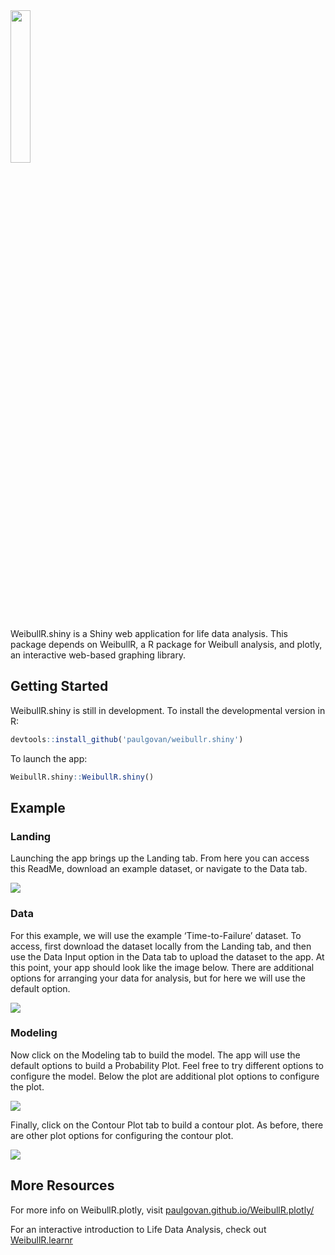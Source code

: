 
<img src="https://github.com/paulgovan/WeibullR.shiny/blob/master/inst/app/www/WeibullR.png?raw=true" style="width:25.0%" />

WeibullR.shiny is a Shiny web application for life data analysis. This
package depends on WeibullR, a R package for Weibull analysis, and
plotly, an interactive web-based graphing library.

## Getting Started

WeibullR.shiny is still in development. To install the developmental
version in R:

``` r
devtools::install_github('paulgovan/weibullr.shiny')
```

To launch the app:

``` r
WeibullR.shiny::WeibullR.shiny()
```

## Example

### Landing

Launching the app brings up the Landing tab. From here you can access
this ReadMe, download an example dataset, or navigate to the Data tab.

![](https://github.com/paulgovan/WeibullR.shiny/blob/master/inst/images/Landing.png?raw=true)

### Data

For this example, we will use the example ‘Time-to-Failure’ dataset. To
access, first download the dataset locally from the Landing tab, and
then use the Data Input option in the Data tab to upload the dataset to
the app. At this point, your app should look like the image below. There
are additional options for arranging your data for analysis, but for
here we will use the default option.

![](https://github.com/paulgovan/WeibullR.shiny/blob/master/inst/images/Data.png?raw=true)

### Modeling

Now click on the Modeling tab to build the model. The app will use the
default options to build a Probability Plot. Feel free to try different
options to configure the model. Below the plot are additional plot
options to configure the plot.

![](https://github.com/paulgovan/WeibullR.shiny/blob/master/inst/images/ProbPlot.png?raw=true)

Finally, click on the Contour Plot tab to build a contour plot. As
before, there are other plot options for configuring the contour plot.

![](https://github.com/paulgovan/WeibullR.shiny/blob/master/inst/images/ContPlot.png?raw=true)

## More Resources

For more info on WeibullR.plotly, visit
[paulgovan.github.io/WeibullR.plotly/](paulgovan.github.io/WeibullR.plotly/)

For an interactive introduction to Life Data Analysis, check out
[WeibullR.learnr](paulgovan.github.io/WeibullR.learnr)
